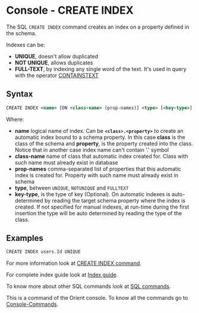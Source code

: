 # Console - CREATE INDEX

The SQL `CREATE INDEX` command creates an index on a property defined in the schema.

Indexes can be:
- **UNIQUE**, doesn't allow duplicated
- **NOT UNIQUE**, allows duplicates
- **FULL-TEXT**, by indexing any single word of the text. It's used in query with the operator [CONTAINSTEXT](SQL-Where.md#operators)

## Syntax

```xml
CREATE INDEX <name> [ON <class-name> (prop-names)] <type> [<key-type>]
```
Where:

- **name** logical name of index. Can be **<code>&lt;class&gt;.&lt;property&gt;</code>** to create an automatic index bound to a schema property. In this case **class** is the class of the schema and **property**, is the property created into the class. Notice that in another case index name can't contain '.' symbol
- **class-name** name of class that automatic index created for. Class with such name must already exist in database
- **prop-names** comma-separated list of properties that this automatic index is created for. Property with such name must already exist in schema
- **type**, between `UNIQUE`, `NOTUNIQUE` and `FULLTEXT`
- **key-type**, is the type of key (Optional). On automatic indexes is auto-determined by reading the target schema property where the index is created. If not specified for manual indexes, at run-time during the first insertion the type will be auto determined by reading the type of the class.

## Examples

```java
CREATE INDEX users.Id UNIQUE
```

For more information look at [CREATE INDEX command](SQL-Create-Index.md).

For complete index guide look at [Index guide](Indexes.md).

To know more about other SQL commands look at [SQL commands](SQL.md).

This is a command of the Orient console. To know all the commands go to [Console-Commands](Console-Commands.md).
